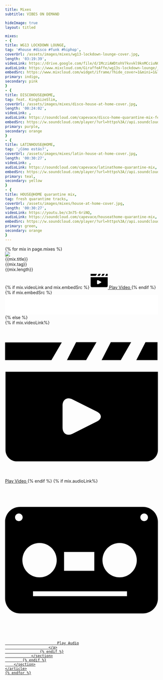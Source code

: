 ```yaml
---
title: Mixes
subtitle: VIBES ON DEMAND

hideImage: true
layout: titled

mixes:
- {
title: WG13 LOCKDOWN LOUNGE,
tag: '#house #disco #funk #hiphop',
coverUrl: /assets/images/mixes/wg13-lockdown-lounge-cover.jpg,
length: '03:19:39',
videoLink: https://drive.google.com/file/d/1McziAWDtohV7kvvkl9knMCciuNGfEgh-/view?usp=sharing,
audioLink: https://www.mixcloud.com/GiraffeAffe/wg13s-lockdown-lounge/,
embedSrc: https://www.mixcloud.com/widget/iframe/?hide_cover=1&mini=1&light=1&feed=%2FGiraffeAffe%2Fwg13s-lockdown-lounge%2F,
primary: indigo, 
secondary: pink
}
- {
title: DISCOHOUSE@HOME,
tag: feat. KingSizeSlim,
coverUrl: /assets/images/mixes/disco-house-at-home-cover.jpg,
length: '00:24:02',
videoLink: ,
audioLink: https://soundcloud.com/capevace/disco-home-quarantine-mix-feat,
embedSrc: https://w.soundcloud.com/player/?url=https%3A//api.soundcloud.com/tracks/791389888&color=%236b46c1&auto_play=false&hide_related=true&show_comments=false&show_user=true&show_reposts=false&show_teaser=true&visual=true,
primary: purple, 
secondary: orange
}
- {
title: LATINHOUSE@HOME,
tag: '¿Cómo estás?',
coverUrl: /assets/images/mixes/latin-house-at-home-cover.jpg,
length: '00:30:27',
videoLink: ,
audioLink: https://soundcloud.com/capevace/latinathome-quarantine-mix,
embedSrc: https://w.soundcloud.com/player/?url=https%3A//api.soundcloud.com/tracks/789515197&color=%236b46c1&auto_play=false&hide_related=true&show_comments=false&show_user=true&show_reposts=false&show_teaser=true&visual=true,
primary: teal, 
secondary: yellow
}
- {
title: HOUSE@HOME quarantine mix,
tag: fresh quarantime tracks,
coverUrl: /assets/images/mixes/house-at-home-cover.jpg,
length: '00:30:27',
videoLink: https://youtu.be/c3n75-6riNQ,
audioLink: https://soundcloud.com/capevace/houseathome-quarantine-mix,
embedSrc: https://w.soundcloud.com/player/?url=https%3A//api.soundcloud.com/tracks/788486371&color=%236b46c1&auto_play=false&hide_related=true&show_comments=false&show_user=true&show_reposts=false&show_teaser=true&visual=true,
primary: green, 
secondary: orange
}
---
```


<div class="mt-20">
	{% for mix in page.mixes %}
	<article class="w-full flex flex-wrap sm:flex-no-wrap px-6 py-6 bg-{{mix.primary}}-700 rounded-xl shadow-lg hover:shadow-xl border-4 border-transparent hover:border-{{mix.secondary}}-500 transition relative group overflow-hidden smooth-transition mb-5">
		<div class="absolute inset-0 bg-cover w-full bg-center" style="background-image: url('{{mix.coverUrl}}'); filter: blur(8px) brightness(60%);"></div>
		<section class="w-full sm:w-48 sm:h-48 rounded-lg overflow-hidden sm:mr-5 border-4 border-{{mix.secondary}}-500 mb-5 sm:mb-0">
			<img src="{{mix.coverUrl}}">
		</section>
		<section class="flex flex-col justify-between flex-1 cursor-default">
			<div class="mb-4 sm:mb-1">
				<div class="text-2xl md:text-3xl font-semibold text-{{mix.primary}}-100 ">
					{{mix.title}}
				</div>
				<div class="text-lg sm:text-xl font-mono font-semibold text-{{mix.primary}}-300 mb-1">
					{{mix.tag}}
				</div>
				<div class="flex justify-between text-lg sm:text-xl font-mono  text-{{mix.primary}}-300 ">
					<div class="">
						{{mix.length}}
					</div>
					{% if mix.videoLink and mix.embedSrc %}
						<a href="#" class="block no-link-border hover:text-{{mix.primary}}-200 font-semibold smooth-transition flex justify-center items-center">
							<svg version="1.1" xmlns="http://www.w3.org/2000/svg" xmlns:xlink="http://www.w3.org/1999/xlink" x="0px" y="0px" width="56.401px" height="56.4px" viewBox="0 0 56.401 56.4" xml:space="preserve" class="fill-current w-5 h-5 mr-3">
								<g>
									<g>
										<polygon points="33.721,6.26 26.215,6.26 22.83,12.858 29.901,12.858 		"/>
										<polygon points="46.521,6.26 39.015,6.26 35.63,12.858 42.701,12.858 		"/>
										<polygon points="56.25,6.26 51.816,6.26 48.43,12.858 56.25,12.858 		"/>
										<polygon points="20.92,6.358 0,6.358 0,8.214 0,12.858 17.101,12.858 		"/>
										<path d="M0.15,45.974c0,2.302,1.866,4.167,4.167,4.167h47.917c2.301,0,4.167-1.865,4.167-4.167V17.154H0.15V45.974z
										M21.208,29.655c0-2.301,1.669-3.332,3.727-2.303l8.864,4.432c2.058,1.028,2.058,2.697,0,3.727l-8.864,4.432
										c-2.058,1.028-3.727-0.003-3.727-2.303V29.655z"/>
									</g>
								</g>
							</svg>
							Play Video
						</a>
					{% endif %}
				</div>
			</div>
			{% if mix.embedSrc %}
				<section class="rounded overflow-hidden shadow">
					<iframe width="100%" height="65" src="{{mix.embedSrc}}" frameborder="0" loading="lazy"></iframe>
				</section>
			{% else %}
				<section class="flex justify-between items-center">
					{% if mix.videoLink%}
						<a href="{{mix.videoLink}}" class="block text-xl font-mono no-link-border text-{{mix.primary}}-300 hover:text-{{mix.primary}}-200 font-semibold smooth-transition flex justify-center items-center">
							<svg version="1.1" xmlns="http://www.w3.org/2000/svg" xmlns:xlink="http://www.w3.org/1999/xlink" x="0px" y="0px" viewBox="0 0 56.401 56.4" xml:space="preserve" class="fill-current w-5 h-5 mr-3">
								<g>
									<g>
										<polygon points="33.721,6.26 26.215,6.26 22.83,12.858 29.901,12.858 		"/>
										<polygon points="46.521,6.26 39.015,6.26 35.63,12.858 42.701,12.858 		"/>
										<polygon points="56.25,6.26 51.816,6.26 48.43,12.858 56.25,12.858 		"/>
										<polygon points="20.92,6.358 0,6.358 0,8.214 0,12.858 17.101,12.858 		"/>
										<path d="M0.15,45.974c0,2.302,1.866,4.167,4.167,4.167h47.917c2.301,0,4.167-1.865,4.167-4.167V17.154H0.15V45.974z
										M21.208,29.655c0-2.301,1.669-3.332,3.727-2.303l8.864,4.432c2.058,1.028,2.058,2.697,0,3.727l-8.864,4.432
										c-2.058,1.028-3.727-0.003-3.727-2.303V29.655z"/>
									</g>
								</g>
							</svg>
							Play Video
						</a>
					{% endif %}
					{% if mix.audioLink%}
						<a href="{{mix.audioLink}}" class="block text-xl font-mono no-link-border text-{{mix.primary}}-300 hover:text-{{mix.primary}}-200 font-semibold smooth-transition flex justify-center items-center">
							<svg version="1.1" id="Capa_1" xmlns="http://www.w3.org/2000/svg" xmlns:xlink="http://www.w3.org/1999/xlink" x="0px" y="0px" viewBox="0 0 53.523 53.523" class="fill-current w-5 h-5 mr-3" xml:space="preserve">
								<g>
									<g>
										<path d="M48.315,8.157H5.208C2.331,8.157,0,10.489,0,13.365v26.792c0,2.877,2.331,5.209,5.208,5.209h43.107
											c2.877,0,5.208-2.332,5.208-5.209V13.365C53.523,10.489,51.192,8.157,48.315,8.157z M20.655,23.899h10.591v6.582H20.655V23.899z
											M4.818,13.118c-0.738,0-1.336-0.598-1.336-1.335c0-0.737,0.598-1.335,1.336-1.335c0.737,0,1.335,0.598,1.335,1.335
											C6.153,12.521,5.555,13.118,4.818,13.118z M6.057,26.761c0-3.32,2.692-6.011,6.012-6.011s6.011,2.69,6.011,6.011
											c0,3.32-2.691,6.012-6.011,6.012C8.75,32.772,6.057,30.081,6.057,26.761z M42.694,39.356H9.778v-1.719h32.917V39.356z
											M40.12,32.772c-3.321,0-6.012-2.691-6.012-6.012c0-3.32,2.69-6.011,6.012-6.011c3.319,0,6.009,2.69,6.009,6.011
											C46.129,30.081,43.438,32.772,40.12,32.772z M48.706,13.118c-0.737,0-1.335-0.598-1.335-1.335c0-0.737,0.598-1.335,1.335-1.335
											s1.336,0.598,1.336,1.335C50.042,12.521,49.443,13.118,48.706,13.118z"/>
									</g>
								</g>
							</svg>

							Play Audio
						</a>
					{% endif %}
				</section>
			{% endif %}
		</section>
	</article>
	{% endfor %}
</div>

